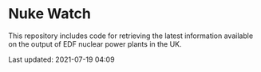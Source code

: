 # Nuke Watch

This repository includes code for retrieving the latest information available on the output of EDF nuclear power plants in the UK.

Last updated: 2021-07-19 04:09